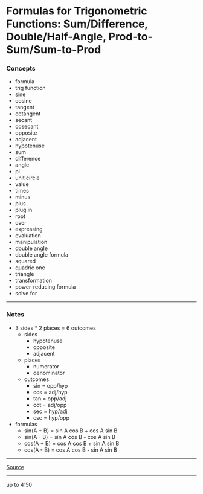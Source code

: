 # Formulas for Trigonometric Functions: Sum/Difference, Double/Half-Angle, Prod-to-Sum/Sum-to-Prod

### Concepts

- formula
- trig function
- sine
- cosine
- tangent
- cotangent
- secant
- cosecant
- opposite
- adjacent
- hypotenuse
- sum
- difference
- angle
- pi
- unit circle
- value
- times
- minus
- plus
- plug in
- root
- over
- expressing
- evaluation
- manipulation
- double angle
- double angle formula
- squared
- quadric one
- triangle
- transformation
- power-reducing formula
- solve for

---

### Notes

- 3 sides * 2 places = 6 outcomes
    - sides
        - hypotenuse
        - opposite
        - adjacent
    - places
        - numerator
        - denominator
    - outcomes
        - sin = opp/hyp
        - cos = adj/hyp
        - tan = opp/adj
        - cot = adj/opp
        - sec = hyp/adj
        - csc = hyp/opp
- formulas
    - sin(A + B) = sin A cos B + cos A sin B
    - sin(A - B) = sin A cos B - cos A sin B
    - cos(A + B) = cos A cos B + sin A sin B
    - cos(A - B) = cos A cos B - sin A sin B

---

[Source](https://youtu.be/0cB4MLhaCk0)

---

up to 4:50